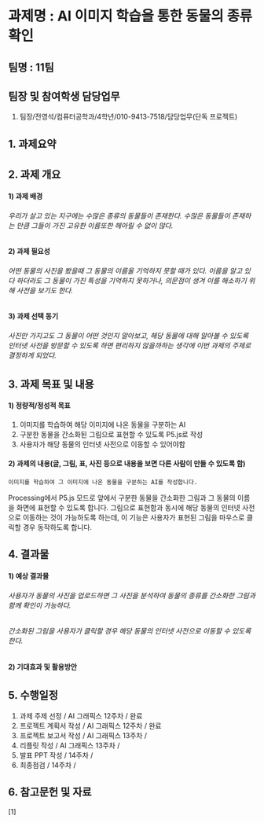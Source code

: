 과제명 : AI 이미지 학습을 통한 동물의 종류 확인
========
팀명 : 11팀
--------

팀장 및 참여학생 담당업무
--------
1) 팀장/전영석/컴퓨터공학과/4학년/010-9413-7518/담당업무(단독 프로젝트)

## 1. 과제요약
###### 

## 2. 과제 개요
#### 1) 과제 배경
###### 우리가 살고 있는 지구에는 수많은 종류의 동물들이 존재한다. 수많은 동물들이 존재하는 만큼 그들이 가진 고유한 이름또한 헤아릴 수 없이 많다.
#### 2) 과제 필요성
###### 어떤 동물의 사진을 봤을때 그 동물의 이름울 기억하지 못할 때가 있다. 이름을 알고 있다 하더라도 그 동물이 가진 특성을 기억하지 못하거나, 의문점이 생겨 이를 해소하기 위해 사전을 보기도 한다.
#### 3) 과제 선택 동기
###### 사진만 가지고도 그 동물이 어떤 것인지 알아보고, 해당 동물에 대해 알아볼 수 있도록 인터넷 사전을 방문할 수 있도록 하면 편리하지 않을까하는 생각에 이번 과제의 주제로 결정하게 되었다.

## 3. 과제 목표 및 내용
#### 1) 정량적/정성적 목표
1. 이미지를 학습하여 해당 이미지에 나온 동물을 구분하는 AI
2. 구분한 동물을 간소화된 그림으로 표현할 수 있도록 P5.js로 작성
3. 사용자가 해당 동물의 인터넷 사전으로 이동할 수 있어야함
#### 2) 과제의 내용(글, 그림, 표, 사진 등으로 내용을 보면 다른 사람이 만들 수 있도록 함)
    이미지를 학습하여 그 이미지에 나온 동물을 구분하는 AI를 작성합니다.
Processing에서 P5.js 모드로 앞에서 구분한 동물을 간소화한 그림과 그 동물의 이름을 화면에 표현할 수 있도록 합니다.
그림으로 표현함과 동시에 해당 동물의 인터넷 사전으로 이동하는 것이 가능하도록 하는데, 이 기능은 사용자가 표현된 그림을 마우스로 클릭할 경우 동작하도록 합니다.


## 4. 결과물
#### 1) 예상 결과물
###### 사용자가 동물의 사진을 업로드하면 그 사진을 분석하여 동물의 종류를 간소화한 그림과 함께 확인이 가능하다.
###### 간소화된 그림을 사용자가 클릭할 경우 해당 동물의 인터넷 사전으로 이동할 수 있도록 한다.
#### 2) 기대효과 및 활용방안
######

## 5. 수행일정
1. 과제 주제 선정 / AI 그래픽스 12주차 / 완료
2. 프로젝트 계획서 작성 / AI 그래픽스 12주차 / 완료
3. 프로젝트 보고서 작성 / AI 그래픽스 13주차 /
4. 리플릿 작성 / AI 그래픽스 13주차 /
5. 발표 PPT 작성 / 14주차 /
6. 최종점검 / 14주차 /

## 6. 참고문헌 및 자료
[1] 
